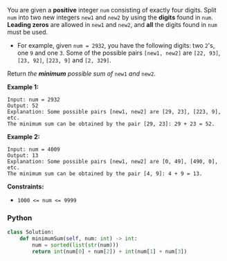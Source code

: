 You are given a  **positive**  integer  `num`  consisting of exactly four digits. Split  `num`  into two new integers  `new1`  and  `new2`  by using the  **digits**  found in  `num`.  **Leading zeros**  are allowed in  `new1`  and  `new2`, and  **all**  the digits found in  `num`  must be used.

-   For example, given  `num = 2932`, you have the following digits: two  `2`'s, one  `9`  and one  `3`. Some of the possible pairs  `[new1, new2]`  are  `[22, 93]`,  `[23, 92]`,  `[223, 9]`  and  `[2, 329]`.

Return  _the  **minimum**  possible sum of_ `new1` _and_ `new2`.

**Example 1:**
```
Input: num = 2932
Output: 52
Explanation: Some possible pairs [new1, new2] are [29, 23], [223, 9], etc.
The minimum sum can be obtained by the pair [29, 23]: 29 + 23 = 52.
```

**Example 2:**
```
Input: num = 4009
Output: 13
Explanation: Some possible pairs [new1, new2] are [0, 49], [490, 0], etc. 
The minimum sum can be obtained by the pair [4, 9]: 4 + 9 = 13.
```

**Constraints:**

- `1000 <= num <= 9999`


### Python
```python
class Solution:
    def minimumSum(self, num: int) -> int:
        num = sorted(list(str(num)))
        return int(num[0] + num[2]) + int(num[1] + num[3])
```